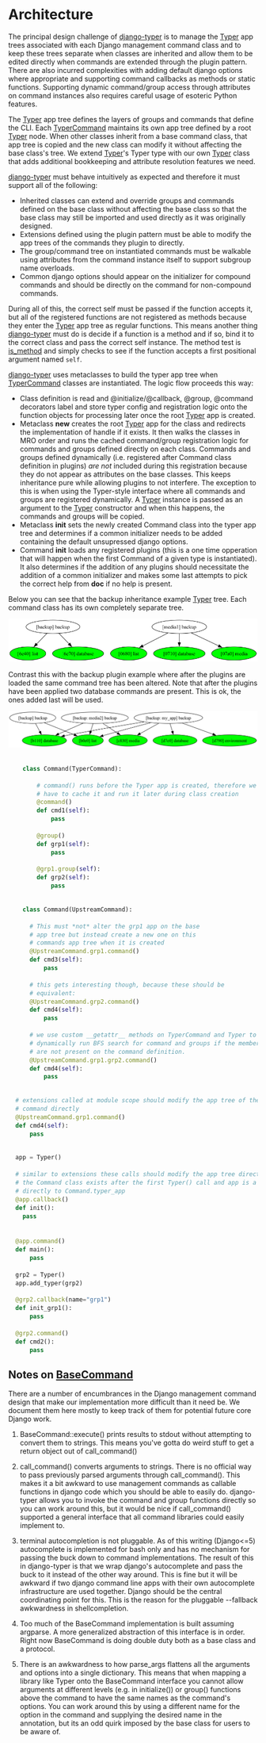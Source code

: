 # Architecture

The principal design challenge of [django-typer](https://pypi.python.org/pypi/django-typer) is to manage the [Typer](https://typer.tiangolo.com/) app trees associated with each Django management command class and to keep these trees separate when classes are inherited and allow them to be edited directly when commands are extended through the plugin pattern. There are also incurred complexities with adding default django options where appropriate and supporting command callbacks as methods or static functions. Supporting dynamic command/group access through attributes on command instances also requires careful usage of esoteric Python features.

The [Typer](https://typer.tiangolo.com/) app tree defines the layers of groups and commands that define the CLI. Each [TyperCommand](https://django-typer.readthedocs.io/en/latest/reference.html#django_typer.TyperCommand) maintains its own app tree defined by a root [Typer](https://django-typer.readthedocs.io/en/latest/reference.html#django_typer.management.Typer) node. When other classes inherit from a base command class, that app tree is copied and the new class can modify it without affecting the base class's tree. We extend [Typer](https://typer.tiangolo.com/)'s Typer type with our own [Typer](https://django-typer.readthedocs.io/en/latest/reference.html#django_typer.management.Typer) class that adds additional bookkeeping and attribute resolution features we need.

[django-typer](https://pypi.python.org/pypi/django-typer) must behave intuitively as expected and therefore it must support all of the following:

* Inherited classes can extend and override groups and commands defined on the base class without affecting the base class so that the base class may still be imported and used directly as it was originally designed.
* Extensions defined using the plugin pattern must be able to modify the app trees of the commands they plugin to directly.
* The group/command tree on instantiated commands must be walkable using attributes from the command instance itself to support subgroup name overloads.
* Common django options should appear on the initializer for compound commands and should be directly on the command for non-compound commands.

During all of this, the correct self must be passed if the function accepts it, but all of the registered functions are not registered as methods because they enter the [Typer](https://typer.tiangolo.com/) app tree as regular functions. This means another thing [django-typer](https://pypi.python.org/pypi/django-typer) must do is decide if a function is a method and if so, bind it to the correct class and pass the correct self instance. The method test is [is_method](https://django-typer.readthedocs.io/en/latest/reference.html#django_typer.utils.is_method) and simply checks to see if the function accepts a first positional argument named `self`.

[django-typer](https://pypi.python.org/pypi/django-typer) uses metaclasses to build the typer app tree when [TyperCommand](https://django-typer.readthedocs.io/en/latest/reference.html#django_typer.TyperCommand) classes are instantiated. The logic flow proceeds this way:

- Class definition is read and @initialize/@callback, @group, @command decorators label and store typer config and registration logic onto the function objects for processing later once the root [Typer](https://typer.tiangolo.com/) app is created.
- Metaclass __new__ creates the root [Typer](https://typer.tiangolo.com/) app for the class and redirects the implementation of handle if it exists. It then walks the classes in MRO order and runs the cached command/group registration logic for commands and groups defined directly on each class. Commands and groups defined dynamically (i.e. registered after Command class definition in plugins) *are not* included during this registration because they do not appear as attributes on the base classes. This keeps inheritance pure while allowing plugins to not interfere. The exception to this is when using the Typer-style interface where all commands and groups are registered dynamically. A [Typer](https://django-typer.readthedocs.io/en/latest/reference.html#django_typer.management.Typer) instance is passed as an argument to the [Typer](https://django-typer.readthedocs.io/en/latest/reference.html#django_typer.management.Typer) constructor and when this happens, the commands and groups will be copied.
- Metaclass __init__ sets the newly created Command class into the typer app tree and determines if a common initializer needs to be added containing the default unsupressed django options.
- Command __init__ loads any registered plugins (this is a one time opperation that will happen when the first Command of a given type is instantiated). It also determines if the addition of any plugins should necessitate the addition of a common initializer and makes some last attempts to pick the correct help from __doc__ if no help is present.

Below you can see that the backup inheritance example [Typer](https://django-typer.readthedocs.io/en/latest/reference.html#django_typer.management.Typer) tree. Each command class has its own completely separate tree.

![Inheritance Tree](https://raw.githubusercontent.com/bckohan/django-typer/main/doc/source/_static/img/inheritance_tree.png)

Contrast this with the backup plugin example where after the plugins are loaded the same command tree has been altered. Note that after the plugins have been applied two database commands are present. This is ok, the ones added last will be used.

![Plugin Tree](https://raw.githubusercontent.com/bckohan/django-typer/main/doc/source/_static/img/plugin_tree.png)

```python

    class Command(TyperCommand):

        # command() runs before the Typer app is created, therefore we
        # have to cache it and run it later during class creation
        @command()
        def cmd1(self):
            pass

        @group()
        def grp1(self):
            pass

        @grp1.group(self):
        def grp2(self):
            pass
```

```python

    class Command(UpstreamCommand):

      # This must *not* alter the grp1 app on the base
      # app tree but instead create a new one on this
      # commands app tree when it is created
      @UpstreamCommand.grp1.command()
      def cmd3(self):
          pass

      # this gets interesting though, because these should be
      # equivalent:
      @UpstreamCommand.grp2.command()
      def cmd4(self):
          pass

      # we use custom __getattr__ methods on TyperCommand and Typer to
      # dynamically run BFS search for command and groups if the members
      # are not present on the command definition.
      @UpstreamCommand.grp1.grp2.command()
      def cmd4(self):
          pass
```

```python

  # extensions called at module scope should modify the app tree of the
  # command directly
  @UpstreamCommand.grp1.command()
  def cmd4(self):
      pass

```

```python

  app = Typer()

  # similar to extensions these calls should modify the app tree directly
  # the Command class exists after the first Typer() call and app is a reference
  # directly to Command.typer_app
  @app.callback()
  def init():
    pass


  @app.command()
  def main():
      pass

  grp2 = Typer()
  app.add_typer(grp2)

  @grp2.callback(name="grp1")
  def init_grp1():
      pass

  @grp2.command()
  def cmd2():
      pass

```

## Notes on [BaseCommand](https://docs.djangoproject.com/en/stable/howto/custom-management-commands/#django.core.management.BaseCommand)

There are a number of encumbrances in the Django management command design that make our implementation more difficult than it need be. We document them here mostly to keep track of them for potential future core Django work.

  1) BaseCommand::execute() prints results to stdout without attempting to convert them
     to strings. This means you've gotta do weird stuff to get a return object out of
     call_command()

  2) call_command() converts arguments to strings. There is no official way to pass
     previously parsed arguments through call_command(). This makes it a bit awkward to
     use management commands as callable functions in django code which you should be able
     to easily do. django-typer allows you to invoke the command and group functions
     directly so you can work around this, but it would be nice if call_command() supported
     a general interface that all command libraries could easily implement to.

  3) terminal autocompletion is not pluggable. As of this writing (Django<=5)
     autocomplete is implemented for bash only and has no mechanism for passing the buck
     down to command implementations. The result of this in django-typer is that we wrap
     django's autocomplete and pass the buck to it instead of the other way around. This is
     fine but it will be awkward if two django command line apps with their own autocomplete
     infrastructure are used together. Django should be the central coordinating point for
     this. This is the reason for the pluggable --fallback awkwardness in shellcompletion.

  4) Too much of the BaseCommand implementation is built assuming argparse. A more
     generalized abstraction of this interface is in order. Right now BaseCommand is doing
     double duty both as a base class and a protocol.

  5) There is an awkwardness to how parse_args flattens all the arguments and options
     into a single dictionary. This means that when mapping a library like Typer onto the
     BaseCommand interface you cannot allow arguments at different levels
     (e.g. in initialize()) or group() functions above the command to have the same names as
     the command's options. You can work around this by using a different name for the
     option in the command and supplying the desired name in the annotation, but its an odd
     quirk imposed by the base class for users to be aware of.

